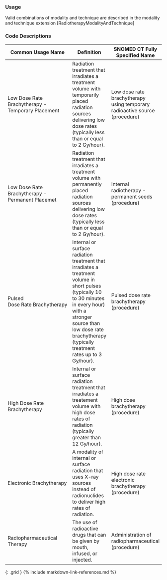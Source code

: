 
### Usage

Valid combinations of modality and technique are described in the modality and technique extension [RadiotherapyModalityAndTechnique]
### Code Descriptions

| **Common Usage Name**  | **Definition**|  **SNOMED CT Fully Specified Name**  | **SNOMED CT Concept ID**|
| ----------------- | ----------------------------- | ------------------------------ | ----------------------------- |
| Low Dose Rate Brachytherapy - Temporary Placement | Radiation treatment that irradiates a treatment volume with temporarily placed radiation sources delivering low dose rates (typically less than or equal to 2 Gy/hour).  |  Low dose rate brachytherapy using temporary radioactive source (procedure)  | 1156708005 |
| Low Dose Rate Brachytherapy - Permanent Placemet | Radiation treatment that irradiates a treatment volume with permanently placed radiation sources delivering low dose rates (typically less than or equal to 2 Gy/hour).  |  Internal radiotherapy - permanent seeds (procedure) | 169359004 |
| Pulsed Dose Rate Brachytherapy | Internal or surface radiation treatment that irradiates a treatment volume in short pulses (typically 10 to 30 minutes in every hour) with a stronger source than low dose rate brachytherapy (typically treatment rates up to 3 Gy/hour).  | Pulsed dose rate brachytherapy (procedure)   | 1156384006 |
| High Dose Rate Brachytherapy | Internal or surface radiation treatment that irradiates a treatement volume with high dose rates of radiation (typically greater than 12 Gy/hour).  | High dose brachytherapy (procedure)    | 394902000|
| Electronic Brachytherapy | A modality of internal or surface radiation that uses X-ray sources instead of radionuclides to deliver high rates of radiation.  | High dose rate electronic brachytherapy (procedure)  | 438629002 |
| Radiopharmaceutical Therapy | The use of radioactive drugs that can be given by mouth, infused, or injected.  | Administration of radiopharmaceutical (procedure)  | 440252007 |
{: .grid }
{% include markdown-link-references.md %}
